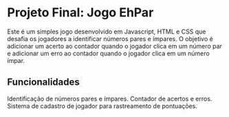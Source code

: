 # Projeto Final: Jogo EhPar

Este é um simples jogo desenvolvido em Javascript, HTML e CSS que desafia os jogadores a identificar números pares e ímpares. O objetivo é adicionar um acerto ao contador quando o jogador clica em um número par e adicionar um erro ao contador quando o jogador clica em um número ímpar.

## Funcionalidades
Identificação de números pares e ímpares.
Contador de acertos e erros.
Sistema de cadastro de jogador para rastreamento de pontuações.

